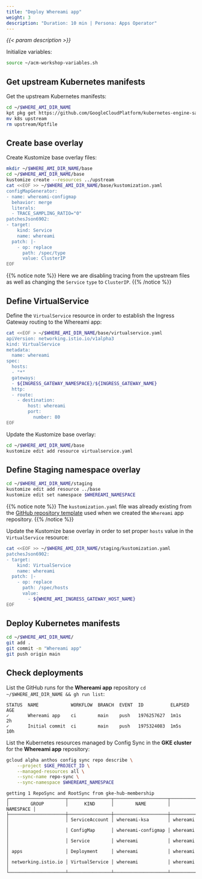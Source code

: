 ```yaml
---
title: "Deploy Whereami app"
weight: 3
description: "Duration: 10 min | Persona: Apps Operator"
---
```

_{{< param description >}}_

Initialize variables:
```Bash
source ~/acm-workshop-variables.sh
```

## Get upstream Kubernetes manifests

Get the upstream Kubernetes manifests:
```Bash
cd ~/$WHERE_AMI_DIR_NAME
kpt pkg get https://github.com/GoogleCloudPlatform/kubernetes-engine-samples/whereami/k8s
mv k8s upstream
rm upstream/Kptfile
```

## Create base overlay

Create Kustomize base overlay files:
```Bash
mkdir ~/$WHERE_AMI_DIR_NAME/base
cd ~/$WHERE_AMI_DIR_NAME/base
kustomize create --resources ../upstream
cat <<EOF >> ~/$WHERE_AMI_DIR_NAME/base/kustomization.yaml
configMapGenerator:
- name: whereami-configmap
  behavior: merge
  literals:
  - TRACE_SAMPLING_RATIO="0"
patchesJson6902:
- target:
    kind: Service
    name: whereami
  patch: |-
    - op: replace
      path: /spec/type
      value: ClusterIP
EOF
```
{{% notice note %}}
Here we are disabling tracing from the upstream files as well as changing the `Service` `type` to `ClusterIP`.
{{% /notice %}}

## Define VirtualService

Define the `VirtualService` resource in order to establish the Ingress Gateway routing to the Whereami app:
```Bash
cat <<EOF > ~/$WHERE_AMI_DIR_NAME/base/virtualservice.yaml
apiVersion: networking.istio.io/v1alpha3
kind: VirtualService
metadata:
  name: whereami
spec:
  hosts:
  - "*"
  gateways:
  - ${INGRESS_GATEWAY_NAMESPACE}/${INGRESS_GATEWAY_NAME}
  http:
  - route:
    - destination:
        host: whereami
        port:
          number: 80
EOF
```

Update the Kustomize base overlay:
```Bash
cd ~/$WHERE_AMI_DIR_NAME/base
kustomize edit add resource virtualservice.yaml
```

## Define Staging namespace overlay

```Bash
cd ~/$WHERE_AMI_DIR_NAME/staging
kustomize edit add resource ../base
kustomize edit set namespace $WHEREAMI_NAMESPACE
```
{{% notice note %}}
The `kustomization.yaml` file was already existing from the [GitHub repository template](https://github.com/mathieu-benoit/config-sync-app-template-repo/blob/main/staging/kustomization.yaml) used when we created the `Whereami` app repository.
{{% /notice %}}

Update the Kustomize base overlay in order to set proper `hosts` value in the `VirtualService` resource:
```Bash
cat <<EOF >> ~/$WHERE_AMI_DIR_NAME/staging/kustomization.yaml
patchesJson6902:
- target:
    kind: VirtualService
    name: whereami
  patch: |-
    - op: replace
      path: /spec/hosts
      value:
        - ${WHERE_AMI_INGRESS_GATEWAY_HOST_NAME}
EOF
```

## Deploy Kubernetes manifests

```Bash
cd ~/$WHERE_AMI_DIR_NAME/
git add .
git commit -m "Whereami app"
git push origin main
```

## Check deployments

List the GitHub runs for the **Whereami app** repository `cd ~/$WHERE_AMI_DIR_NAME && gh run list`:
```Plaintext
STATUS  NAME            WORKFLOW  BRANCH  EVENT  ID          ELAPSED  AGE
✓       Whereami app    ci        main    push   1976257627  1m1s     2h
✓       Initial commit  ci        main    push   1975324083  1m5s     10h
```

List the Kubernetes resources managed by Config Sync in the **GKE cluster** for the **Whereami app** repository:
```Bash
gcloud alpha anthos config sync repo describe \
    --project $GKE_PROJECT_ID \
    --managed-resources all \
    --sync-name repo-sync \
    --sync-namespace $WHEREAMI_NAMESPACE
```
```Plaintext
getting 1 RepoSync and RootSync from gke-hub-membership
┌─────────────────────┬────────────────┬────────────────────┬───────────┐
│        GROUP        │      KIND      │        NAME        │ NAMESPACE │
├─────────────────────┼────────────────┼────────────────────┼───────────┤
│                     │ ServiceAccount │ whereami-ksa       │ whereami  │
│                     │ ConfigMap      │ whereami-configmap │ whereami  │
│                     │ Service        │ whereami           │ whereami  │
│ apps                │ Deployment     │ whereami           │ whereami  │
│ networking.istio.io │ VirtualService │ whereami           │ whereami  │
└─────────────────────┴────────────────┴────────────────────┴───────────┘
```